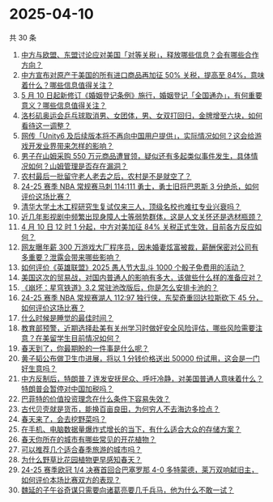 # 2025-04-10

共 30 条

<!-- BEGIN ZHIHUVIDEO -->
<!-- 最后更新时间 Thu Apr 10 2025 14:22:04 GMT+0800 (China Standard Time) -->
1. [中方与欧盟、东盟讨论应对美国「对等关税」，释放哪些信息？会有哪些合作方向？](https://www.zhihu.com/question/1893583518770131194)
1. [中方宣布对原产于美国的所有进口商品再加征 50% 关税，提高至 84%，意味着什么？哪些信息值得关注？](https://www.zhihu.com/question/1893377741723775811)
1. [5 月 10 日起新修订《婚姻登记条例》施行，婚姻登记「全国通办」，有何重要意义？哪些信息值得关注？](https://www.zhihu.com/question/1893350294668153547)
1. [洛杉矶奥运会乒乓球取消男、女团体，男、女双打回归，金牌增至六块，如何看待这一调整？](https://www.zhihu.com/question/1893478438192534700)
1. [网传「Unity6 及后续版本将不再向中国用户提供」，实际情况如何？这会给游戏开发业界带来怎样的影响？](https://www.zhihu.com/question/1892687724391166242)
1. [男子在山姆采购 550 万元商品遭冒领，疑似还有多起类似事件发生，具体情况如何？山姆管理是否存在漏洞？](https://www.zhihu.com/question/1892251101115409924)
1. [农村最后一批留守老人老去之后，农村是不是就空了？](https://www.zhihu.com/question/367018216)
1. [24-25 赛季 NBA 常规赛马刺 114:111 勇士，勇士旧将巴恩斯 3 分绝杀，如何评价这场比赛？](https://www.zhihu.com/question/1893607234086343521)
1. [清华大学土木工程研究生复试仅来三人，顶级名校也难扛专业兴衰吗？](https://www.zhihu.com/question/1893306483485140643)
1. [近几年影视剧中频繁出现身障人士等弱势群体，这是人文关怀还是选材瓶颈？](https://www.zhihu.com/question/1893226026403886434)
1. [4 月 10 日 12 时 1 分起，中方对美加征 84% 关税正式生效，目前各方反应如何？](https://www.zhihu.com/question/1893637479673848096)
1. [网友曝年薪 300 万游戏大厂程序员，因未婚妻炫富被裁，薪酬保密对公司有多重要？泄露会带来哪些影响？](https://www.zhihu.com/question/1893366717599675989)
1. [如何评价《英雄联盟》2025 愚人节大乱斗 1000 个骰子免费用的活动？](https://www.zhihu.com/question/1892333145115838342)
1. [美国这次的贸易战，对国内普通人的影响有多大，该做些什么样的准备应对？](https://www.zhihu.com/question/1891989198946411838)
1. [《崩坏：星穹铁道》3.2 常驻池改版后，你是怎么安排卡池的？](https://www.zhihu.com/question/1893264266963974067)
1. [24-25 赛季 NBA 常规赛湖人 112:97 独行侠，东契奇重回达拉斯砍下 45 分，如何评价这场比赛？](https://www.zhihu.com/question/1893570621960593919)
1. [什么时候是睡觉的最佳时间？](https://www.zhihu.com/question/474252636)
1. [教育部预警，近期选择赴美有关州学习时做好安全风险评估，哪些风险需要注意？在美留学生目前情况如何？](https://www.zhihu.com/question/1893430802206930747)
1. [春天到了，你最期盼的一件事是什么呢？](https://www.zhihu.com/question/14472278050)
1. [黄子韬公布做卫生巾进展，将以 1 分钱价格送出 50000 份试用，这会是一门好生意吗？](https://www.zhihu.com/question/1893592441459795132)
1. [中方反制后，特朗普 7 连发安抚民众、呼吁冷静，对美国普通人意味着什么？特朗普会暂停对中国加税吗？](https://www.zhihu.com/question/1893615988328592262)
1. [巴菲特的价值投资理念在什么条件下容易失效？](https://www.zhihu.com/question/274202871)
1. [古代贝壳就是货币，能换百亩良田，为何穷人不去海边多捡点？](https://www.zhihu.com/question/1892249263213356127)
1. [春天来了，会去挖野菜吗？](https://www.zhihu.com/question/14747610551)
1. [在手机、电脑数据量爆炸式增长的当下，有什么适合大众的存储方案？](https://www.zhihu.com/question/1892238755236131889)
1. [春天你所在的城市有哪些常见的开花植物？](https://www.zhihu.com/question/15751298897)
1. [可以推荐几个适合春季旅游的城市吗？](https://www.zhihu.com/question/15010095309)
1. [为什么野草比花园植物更早感知春天？](https://www.zhihu.com/question/15674961147)
1. [24-25 赛季欧冠 1/4 决赛首回合巴塞罗那 4-0 多特蒙德，莱万双响弑旧主，如何评价本场比赛双方的表现？](https://www.zhihu.com/question/1893527095398859258)
1. [魏延的子午谷奇谋只需要向诸葛亮要几千兵马，他为什么不敢一试？](https://www.zhihu.com/question/508715218)
<!-- END ZHIHUVIDEO -->
